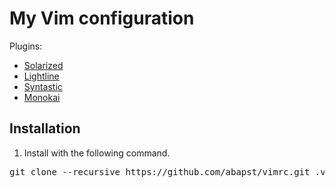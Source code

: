 # My Vim configuration

Plugins:
  - [Solarized](https://github.com/altercation/vim-colors-solarized)
  - [Lightline](https://github.com/itchyny/lightline.vim)
  - [Syntastic](https://github.com/vim-syntastic/syntastic)
  - [Monokai](https://github.com/sickill/vim-monokai)

## Installation

1. Install with the following command.

<pre>
git clone --recursive https://github.com/abapst/vimrc.git .vim && cd .vim && ./install.sh
</pre>
